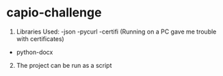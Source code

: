# capio-challenge

1) Libraries Used:
  -json
  -pycurl
  -certifi (Running on a PC gave me trouble with certificates)
  - python-docx
  
2) The project can be run as a script
 

